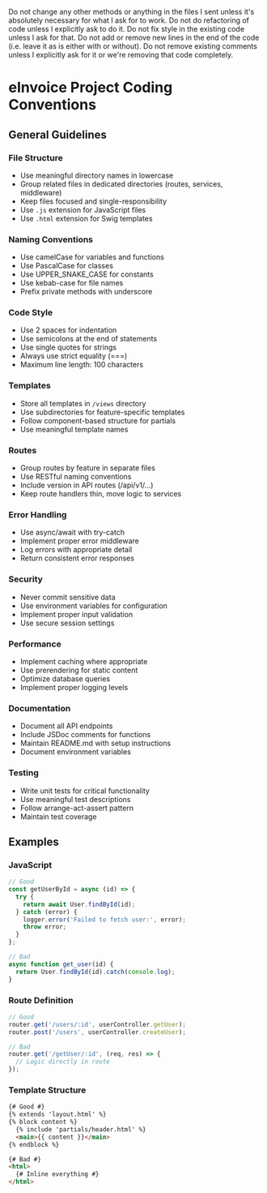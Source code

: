 Do not change any other methods or anything in the files I sent unless it's absolutely necessary for what I ask for to work. 
Do not do refactoring of code unless I explicitly ask to do it.
Do not fix style in the existing code unless I ask for that. 
Do not add or remove new lines in the end of the code (i.e. leave it as is either with or without). 
Do not remove existing comments unless I explicitly ask for it or we're removing that code completely.

# eInvoice Project Coding Conventions

## General Guidelines

### File Structure
- Use meaningful directory names in lowercase
- Group related files in dedicated directories (routes, services, middleware)
- Keep files focused and single-responsibility
- Use `.js` extension for JavaScript files
- Use `.html` extension for Swig templates

### Naming Conventions
- Use camelCase for variables and functions
- Use PascalCase for classes
- Use UPPER_SNAKE_CASE for constants
- Use kebab-case for file names
- Prefix private methods with underscore

### Code Style
- Use 2 spaces for indentation
- Use semicolons at the end of statements
- Use single quotes for strings
- Always use strict equality (===)
- Maximum line length: 100 characters

### Templates
- Store all templates in `/views` directory
- Use subdirectories for feature-specific templates
- Follow component-based structure for partials
- Use meaningful template names

### Routes
- Group routes by feature in separate files
- Use RESTful naming conventions
- Include version in API routes (/api/v1/...)
- Keep route handlers thin, move logic to services

### Error Handling
- Use async/await with try-catch
- Implement proper error middleware
- Log errors with appropriate detail
- Return consistent error responses

### Security
- Never commit sensitive data
- Use environment variables for configuration
- Implement proper input validation
- Use secure session settings

### Performance
- Implement caching where appropriate
- Use prerendering for static content
- Optimize database queries
- Implement proper logging levels

### Documentation
- Document all API endpoints
- Include JSDoc comments for functions
- Maintain README.md with setup instructions
- Document environment variables

### Testing
- Write unit tests for critical functionality
- Use meaningful test descriptions
- Follow arrange-act-assert pattern
- Maintain test coverage

## Examples

### JavaScript
```javascript
// Good
const getUserById = async (id) => {
  try {
    return await User.findById(id);
  } catch (error) {
    logger.error('Failed to fetch user:', error);
    throw error;
  }
};

// Bad
async function get_user(id) {
  return User.findById(id).catch(console.log);
}
```

### Route Definition
```javascript
// Good
router.get('/users/:id', userController.getUser);
router.post('/users', userController.createUser);

// Bad
router.get('/getUser/:id', (req, res) => {
  // Logic directly in route
});
```

### Template Structure
```html
{# Good #}
{% extends 'layout.html' %}
{% block content %}
  {% include 'partials/header.html' %}
  <main>{{ content }}</main>
{% endblock %}

{# Bad #}
<html>
  {# Inline everything #}
</html>